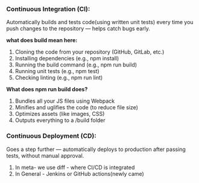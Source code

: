 ### Continuous Integration (CI):
Automatically builds and tests code(using written unit tests) every time you push changes to the repository — helps catch bugs early.

**what does build mean here:**
1. Cloning the code from your repository (GitHub, GitLab, etc.)
2. Installing dependencies (e.g., npm install)
3. Running the build command (e.g., npm run build)
4. Running unit tests (e.g., npm test)
5. Checking linting (e.g., npm run lint)

**What does npm run build does?**
1. Bundles all your JS files using Webpack
2. Minifies and uglifies the code (to reduce file size)
3. Optimizes assets (like images, CSS)
4. Outputs everything to a /build folder

### Continuous Deployment (CD):
Goes a step further — automatically deploys to production after passing tests, without manual approval.

1. In meta- we use diff - where CI/CD is integrated
2. In General - Jenkins or GitHub actions(newly came)
